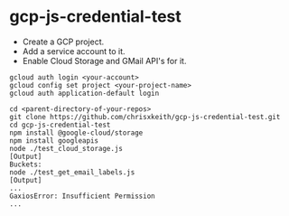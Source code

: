 # gcp-js-credential-test
- Create a GCP project.
- Add a service account to it.
- Enable Cloud Storage and GMail API's for it.
```
gcloud auth login <your-account>
gcloud config set project <your-project-name>
gcloud auth application-default login

cd <parent-directory-of-your-repos>
git clone https://github.com/chrisxkeith/gcp-js-credential-test.git
cd gcp-js-credential-test
npm install @google-cloud/storage
npm install googleapis
node ./test_cloud_storage.js
[Output]
Buckets:
node ./test_get_email_labels.js
[Output]
...
GaxiosError: Insufficient Permission
...
```
